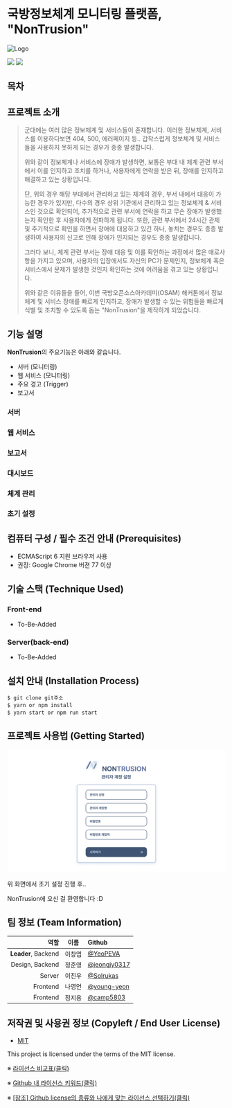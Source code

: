 # 국방정보체계 모니터링 플랫폼,<br>**"NonTrusion"**
![Logo](./nontrusion_logo.png)


<img src='https://img.shields.io/badge/Version-1.0.0-blue?style=for-the-badge&logo'>
  
<a href='https://github.com/osamhack2022/WEB_CLOUD_WATCHCON/blob/main/license.md'>
  <img src='https://img.shields.io/badge/License-GPL%202.0-black?style=for-the-badge&logo'>
</a>

## 목차 



## 프로젝트 소개

> 군대에는 여러 많은 정보체계 및 서비스들이 존재합니다. 이러한 정보체계, 서비스를 이용하다보면 404, 500, 에러페이지 등.. 갑작스럽게 정보체계 및 서비스들을 사용하지 못하게 되는 경우가 종종 발생합니다.
>
> 위와 같이 정보체계나 서비스에 장애가 발생하면, 보통은 부대 내 체계 관련 부서에서 이를 인지하고 조치를 하거나, 사용자에게 연락을 받은 뒤, 장애를 인지하고 해결하고 있는 상황입니다.
>
> 단, 위의 경우 해당 부대에서 관리하고 있는 체계의 경우, 부서 내에서 대응이 가능한 경우가 있지만, 다수의 경우 상위 기관에서 관리하고 있는 정보체계 & 서비스인 것으로 확인되어, 추가적으로 관련 부서에 연락을 하고 무슨 장애가 발생했는지 확인한 후 사용자에게 전파하게 됩니다. 또한, 관련 부서에서 24시간 관제 및 주기적으로 확인을 하면서 장애에 대응하고 있긴 하나, 놓치는 경우도 종종 발생하여 사용자의 신고로 인해 장애가 인지되는 경우도 종종 발생합니다.
>
> 그러다 보니, 체계 관련 부서는 장애 대응 및 이를 확인하는 과정에서 많은 애로사항을 가지고 있으며, 사용자의 입장에서도 자신의 PC가 문제인지, 정보체계 혹은 서비스에서 문제가 발생한 것인지 확인하는 것에 어려움을 겪고 있는 상황입니다.
>
> 위와 같은 이유들을 들어, 이번 국방오픈소스아카데미(OSAM) 해커톤에서 정보체계 및 서비스 장애를 빠르게 인지하고, 장애가 발생할 수 있는 위험들을 빠르게 식별 및 조치할 수 있도록 돕는 "NonTrusion"을 제작하게 되었습니다. 

## 기능 설명
**NonTrusion**의 주요기능은 아래와 같습니다.
- 서버 (모니터링)
- 웹 서비스 (모니터링)
- 주요 경고 (Trigger)
- 보고서 

### 서버 

### 웹 서비스

### 보고서 

### 대시보드 

### 체계 관리

### 초기 설정

## 컴퓨터 구성 / 필수 조건 안내 (Prerequisites)
* ECMAScript 6 지원 브라우저 사용
* 권장: Google Chrome 버젼 77 이상

## 기술 스택 (Technique Used) 
### Front-end
* To-Be-Added

### Server(back-end)
* To-Be-Added


## 설치 안내 (Installation Process)
```bash
$ git clone git주소
$ yarn or npm install
$ yarn start or npm run start
```

## 프로젝트 사용법 (Getting Started)
![start](./nontrusion_start.png)

위 화면에서 초기 설정 진행 후..

NonTrusion에 오신 걸 환영합니다 :D

 
## 팀 정보 (Team Information)
|        **역할** | **이름** |                   **Github**                   |
|----------------:|:--------:|:----------------------------------------------|
|   **Leader**, Backend |  이창엽  |     [@YeoPEVA](https://github.com/YeoPEVA)     |
| Design, Backend |  정준영  | [@jeongjy0317](https://github.com/jeongjy0317) |
|       Server |  이진우  |    [@Solrukas](https://github.com/Solrukas)    |
|        Frontend |  나영언  |  [@young-yeon](https://github.com/young-yeon)  |
|        Frontend |  정지용  |    [@camp5803](https://github.com/camp5803)    |

## 저작권 및 사용권 정보 (Copyleft / End User License)
 * [MIT](https://github.com/osam2020-WEB/Sample-ProjectName-TeamName/blob/master/license.md)

This project is licensed under the terms of the MIT license.

※ [라이선스 비교표(클릭)](https://olis.or.kr/license/compareGuide.do)

※ [Github 내 라이선스 키워드(클릭)](https://docs.github.com/en/github/creating-cloning-and-archiving-repositories/creating-a-repository-on-github/licensing-a-repository)

※ [\[참조\] Github license의 종류와 나에게 맞는 라이선스 선택하기(클릭)](https://flyingsquirrel.medium.com/github-license%EC%9D%98-%EC%A2%85%EB%A5%98%EC%99%80-%EB%82%98%EC%97%90%EA%B2%8C-%EB%A7%9E%EB%8A%94-%EB%9D%BC%EC%9D%B4%EC%84%A0%EC%8A%A4-%EC%84%A0%ED%83%9D%ED%95%98%EA%B8%B0-ae29925e8ff4)
